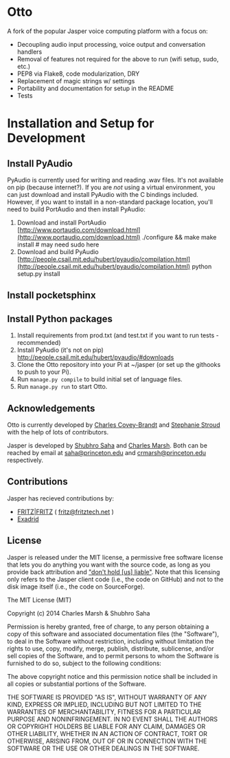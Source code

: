 # Otto

A fork of the popular Jasper voice computing platform with a focus on:

 - Decoupling audio input processing, voice output and conversation handlers
 - Removal of features not required for the above to run (wifi setup, sudo, etc.)
 - PEP8 via Flake8, code modularization, DRY
 - Replacement of magic strings w/ settings
 - Portability and documentation for setup in the README
 - Tests

# Installation and Setup for Development
## Install PyAudio
PyAudio is currently used for writing and reading .wav files. It's not available on pip (because internet?). If you are _not_ using a virtual environment, you can just download and install PyAudio with the C bindings included. However, if you want to install in a non-standard package location, you'll need to build PortAudio and then install PyAudio:
1. Download and install PortAudio [http://www.portaudio.com/download.html](http://www.portaudio.com/download.html)
    ./configure && make
    make install # may need sudo here
2. Download and build PyAudio [http://people.csail.mit.edu/hubert/pyaudio/compilation.html](http://people.csail.mit.edu/hubert/pyaudio/compilation.html)
    python setup.py install

## Install pocketsphinx

## Install Python packages
1. Install requirements from prod.txt (and test.txt if you want to run tests - recommended)
2. Install PyAudio (it's not on pip) http://people.csail.mit.edu/hubert/pyaudio/#downloads
2. Clone the Otto repository into your Pi at ~/jasper (or set up the githooks to push to your Pi).
3. Run `manage.py compile` to build initial set of language files.
4. Run `manage.py run` to start Otto.

## Acknowledgements
Otto is currently developed by [Charles Covey-Brandt](http://github.com/chazcb) and [Stephanie Stroud](http://github.com/stroud109) with the help of lots of contributors.

Jasper is developed by [Shubhro Saha](http://www.princeton.edu/~saha/) and [Charles Marsh](http://www.princeton.edu/~crmarsh/). Both can be reached by email at [saha@princeton.edu](mailto:saha@princeton.edu) and [crmarsh@princeton.edu](mailto:crmarsh@princeton.edu) respectively.

## Contributions

Jasper has recieved contributions by:
- [FRITZ|FRITZ](http://www.fritztech.net) ( [fritz@fritztech.net](mailto:fritz@fritztech.net) )
- [Exadrid](https://github.com/Exadrid)

## License

Jasper is released under the MIT license, a permissive free software license that lets you do anything you want with the source code, as long as you provide back attribution and ["don't hold \[us\] liable"](http://choosealicense.com). Note that this licensing only refers to the Jasper client code (i.e.,  the code on GitHub) and not to the disk image itself (i.e., the code on SourceForge).

The MIT License (MIT)

Copyright (c) 2014 Charles Marsh & Shubhro Saha

Permission is hereby granted, free of charge, to any person obtaining a copy
of this software and associated documentation files (the "Software"), to deal
in the Software without restriction, including without limitation the rights
to use, copy, modify, merge, publish, distribute, sublicense, and/or sell
copies of the Software, and to permit persons to whom the Software is
furnished to do so, subject to the following conditions:

The above copyright notice and this permission notice shall be included in all
copies or substantial portions of the Software.

THE SOFTWARE IS PROVIDED "AS IS", WITHOUT WARRANTY OF ANY KIND, EXPRESS OR
IMPLIED, INCLUDING BUT NOT LIMITED TO THE WARRANTIES OF MERCHANTABILITY,
FITNESS FOR A PARTICULAR PURPOSE AND NONINFRINGEMENT. IN NO EVENT SHALL THE
AUTHORS OR COPYRIGHT HOLDERS BE LIABLE FOR ANY CLAIM, DAMAGES OR OTHER
LIABILITY, WHETHER IN AN ACTION OF CONTRACT, TORT OR OTHERWISE, ARISING FROM,
OUT OF OR IN CONNECTION WITH THE SOFTWARE OR THE USE OR OTHER DEALINGS IN THE
SOFTWARE.
